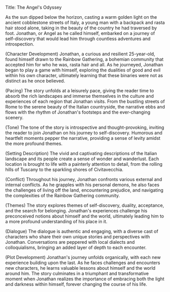 Title: The Angel's Odyssey

As the sun dipped below the horizon, casting a warm golden light on the ancient cobblestone streets of Italy, a young man with a backpack and rasta hair stood alone, taking in the beauty of the country he had traversed by foot. Jonathan, or Angel as he called himself, embarked on a journey of self-discovery that would lead him through countless adventures and introspection.

(Character Development)
Jonathan, a curious and resilient 25-year-old, found himself drawn to the Rainbow Gathering, a bohemian community that accepted him for who he was, rasta hair and all. As he journeyed, Jonathan began to play a game with himself, exploring the dualities of good and evil within his own character, ultimately learning that these binaries were not as distinct as he once believed.

(Pacing)
The story unfolds at a leisurely pace, giving the reader time to absorb the rich landscapes and immerse themselves in the culture and experiences of each region that Jonathan visits. From the bustling streets of Rome to the serene beauty of the Italian countryside, the narrative ebbs and flows with the rhythm of Jonathan's footsteps and the ever-changing scenery.

(Tone)
The tone of the story is introspective and thought-provoking, inviting the reader to join Jonathan on his journey to self-discovery. Humorous and heartfelt moments pepper the narrative, providing a sense of levity amidst the more profound themes.

(Setting Description)
The vivid and captivating descriptions of the Italian landscape and its people create a sense of wonder and wanderlust. Each location is brought to life with a painterly attention to detail, from the rolling hills of Tuscany to the sparkling shores of Civitavecchia.

(Conflict)
Throughout his journey, Jonathan confronts various external and internal conflicts. As he grapples with his personal demons, he also faces the challenges of living off the land, encountering prejudice, and navigating the complexities of the Rainbow Gathering community.

(Themes)
The story explores themes of self-discovery, duality, acceptance, and the search for belonging. Jonathan's experiences challenge his preconceived notions about himself and the world, ultimately leading him to a more profound understanding of his place in it.

(Dialogue)
The dialogue is authentic and engaging, with a diverse cast of characters who share their own unique stories and perspectives with Jonathan. Conversations are peppered with local dialects and colloquialisms, bringing an added layer of depth to each encounter.

(Plot Development)
Jonathan's journey unfolds organically, with each new experience building upon the last. As he faces challenges and encounters new characters, he learns valuable lessons about himself and the world around him. The story culminates in a triumphant and transformative moment when Jonathan realizes the importance of embracing both the light and darkness within himself, forever changing the course of his life.

